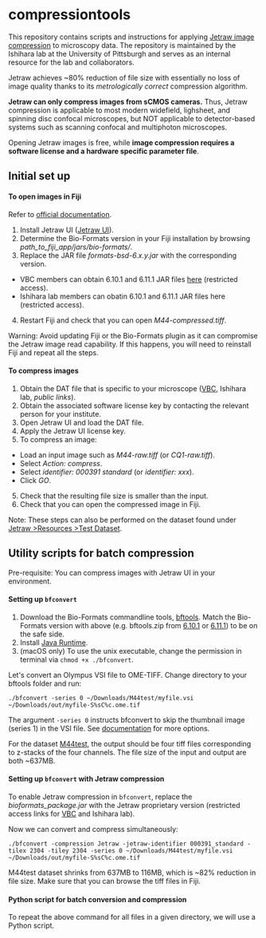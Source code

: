 # compressiontools
 
This repository contains scripts and instructions for applying [Jetraw image compression](https://www.jetraw.com) to microscopy data. The repository is maintained by the Ishihara lab at the University of Pittsburgh and serves as an internal resource for the lab and collaborators.

Jetraw achieves ~80% reduction of file size with essentially no loss of image quality thanks to its *metrologically correct* compression algorithm.

**Jetraw can only compress images from sCMOS cameras.** Thus, Jetraw compression is applicable to most modern widefield, lighsheet, and spinning disc confocal microscopes, but NOT applicable to detector-based systems such as scanning confocal and multiphoton microscopes.

Opening Jetraw images is free, while **image compression requires a software license and a hardware specific parameter file**.


## Initial set up

#### To open images in Fiji

Refer to [official documentation](https://github.com/Jetraw/bioformats_jetraw).

1. Install Jetraw UI ([Jetraw UI](https://www.jetraw.com/downloads/software)).
2. Determine the Bio-Formats version in your Fiji installation by browsing *path_to_fiji_app/jars/bio-formats/*.
3. Replace the JAR file *formats-bsd-6.x.y.jar* with the corresponding version.
 - VBC members can obtain 6.10.1 and 6.11.1 JAR files [here](https://biocenterat-my.sharepoint.com/:f:/r/personal/keisuke_ishihara_imp_ac_at/Documents/Jetraw_VBCrestrictedaccess?csf=1&web=1&e=XizOPx) (restricted access).
 - Ishihara lab members can obatin 6.10.1 and 6.11.1 JAR files here (restricted access).
4. Restart Fiji and check that you can open *M44-compressed.tiff*.

Warning: Avoid updating Fiji or the Bio-Formats plugin as it can compromise the Jetraw image read capability. If this happens, you will need to reinstall Fiji and repeat all the steps.

<!--For Python, similarly install necessary packages (link).-->

#### To compress images

1. Obtain the DAT file that is specific to your microscope ([VBC](https://biocenterat-my.sharepoint.com/:f:/g/personal/keisuke_ishihara_imp_ac_at/ErPO_7xw7lVKpNxMvQoY8N8B_CrWwhno9pOy0Sr8faB47g?e=3Tuo1R), Ishihara lab, *public links*).
2. Obtain the associated software license key by contacting the relevant person for your institute.
2. Open Jetraw UI and load the DAT file.
3. Apply the Jetraw UI license key.
4. To compress an image:
 - Load an input image such as *M44-raw.tiff* (or *CQ1-raw.tiff*).
 - Select *Action: compress*.
 - Select *identifier: 000391 standard* (or *identifier: xxx*).
 - Click *GO*.
5. Check that the resulting file size is smaller than the input.
6. Check that you can open the compressed image in Fiji.

Note: These steps can also be performed on the dataset found under [Jetraw >Resources >Test Dataset](https://www.jetraw.com/downloads/software).

## Utility scripts for batch compression

Pre-requisite: You can compress images with Jetraw UI in your environment.

#### Setting up `bfconvert`

1. Download the Bio-Formats commandline tools, [bftools](https://www.openmicroscopy.org/bio-formats/downloads/). Match the Bio-Formats version with above (e.g. bftools.zip from [6.10.1](https://downloads.openmicroscopy.org/bio-formats/6.10.1/artifacts/) or [6.11.1](https://downloads.openmicroscopy.org/bio-formats/6.11.1/artifacts/)) to be on the safe side.
2. Install [Java Runtime](http://www.java.com).
3. (macOS only) To use the unix executable, change the permission in terminal via `chmod +x ./bfconvert`.

Let's convert an Olympus VSI file to OME-TIFF. Change directory to your bftools folder and run:

```
./bfconvert -series 0 ~/Downloads/M44test/myfile.vsi ~/Downloads/out/myfile-S%sC%c.ome.tif
```
The argument `-series 0` instructs bfconvert to skip the thumbnail image (series 1) in the VSI file. See [documentation](https://docs.openmicroscopy.org/bio-formats/6.10.1/users/comlinetools/conversion.html) for more options.

For the dataset [M44test](https://biocenterat-my.sharepoint.com/personal/keisuke_ishihara_imp_ac_at/_layouts/15/onedrive.aspx?id=%2Fpersonal%2Fkeisuke%5Fishihara%5Fimp%5Fac%5Fat%2FDocuments%2FJetraw%5FVBCBioOptics&ga=1), the output should be four tiff files corresponding to z-stacks of the four channels. The file size of the input and output are both ~637MB.

#### Setting up `bfconvert` with Jetraw compression

To enable Jetraw compression in `bfconvert`, replace the *bioformats_package.jar* with the Jetraw proprietary version (restricted access links for [VBC](https://biocenterat-my.sharepoint.com/:f:/r/personal/keisuke_ishihara_imp_ac_at/Documents/Jetraw_VBCrestrictedaccess?csf=1&web=1&e=XizOPx) and Ishihara lab).

Now we can convert and compress simultaneously:

```
./bfconvert -compression Jetraw -jetraw-identifier 000391_standard -tilex 2304 -tiley 2304 -series 0 ~/Downloads/M44test/myfile.vsi ~/Downloads/out/myfile-S%sC%c.ome.tif
```

M44test dataset shrinks from 637MB to 116MB, which is ~82% reduction in file size. Make sure that you can browse the tiff files in Fiji.

#### Python script for batch conversion and compression

To repeat the above command for all files in a given directory, we will use a Python script.


<!--

```
./bfconvert -option ometiff.companion ~/Downloads/out/myfile.companion.ome ~/Downloads/M44test2/myfile.vsi ~/Downloads/out/myfile-S%sC%c.ome.tif
```

Input data requirements for Python script:

- Bioformat files (e.g. OME-TIFF, Olympus `.vsi`, Zeiss `.czi`, Nikon `.nd2`).

-->
